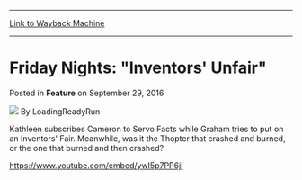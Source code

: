 
---
[Link to Wayback Machine](https://web.archive.org/web/20161002183528/http://magic.wizards.com/en/articles/archive/feature/friday-nights-inventors-unfair-2016-09-29)

[_metadata_:author]:- "LoadingReadyRun"
[_metadata_:description]:- "Kathleen subscribes Cameron to Servo Facts while Graham tries to put on an Inventors' Fair."
[_metadata_:generator]:- "Drupal 7 (http://drupal.org)"
[_metadata_:node]:- "1080706"
[_metadata_:publish_date]:- "2016-09-29"
[_metadata_:source]:- "div-main-content"
[_metadata_:title]:- "Friday Nights: `Inventors' Unfair`"
[_metadata_:wayback_capture_timestamp]:- "2016-10-02 18:35:28"
[_metadata_:wayback_raw_url]:- "https://web.archive.org/web/20161002183528id_/http://magic.wizards.com/en/articles/archive/feature/friday-nights-inventors-unfair-2016-09-29"
[_metadata_:wayback_url]:- "http://magic.wizards.com/en/articles/archive/feature/friday-nights-inventors-unfair-2016-09-29"
---


Friday Nights: "Inventors' Unfair"
==================================



 Posted in **Feature**
 on September 29, 2016 






![](https://media.magic.wizards.com/styles/auth_small/public/images/person/lrrbiopic.png)
By LoadingReadyRun











Kathleen subscribes Cameron to Servo Facts while Graham tries to put on an Inventors' Fair. Meanwhile, was it the Thopter that crashed and burned, or the one that burned and then crashed?


<https://www.youtube.com/embed/ywI5p7PP6jI>







